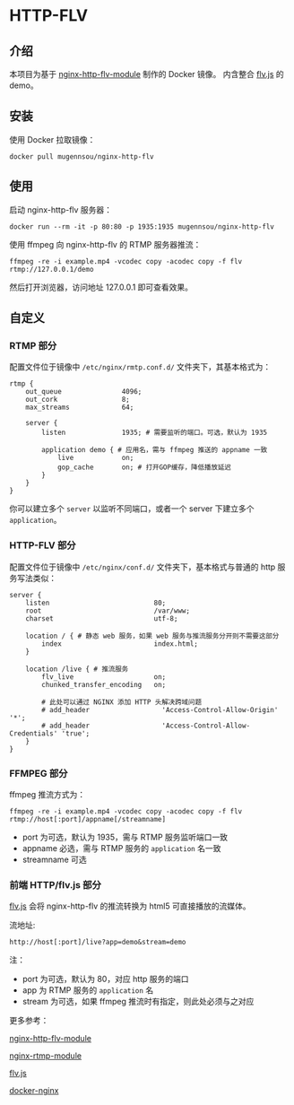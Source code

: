 # HTTP-FLV

## 介绍

本项目为基于 [nginx-http-flv-module](https://github.com/winshining/nginx-http-flv-module) 制作的 Docker 镜像。
内含整合 [flv.js](https://github.com/bilibili/flv.js) 的 demo。

## 安装

使用 Docker 拉取镜像：

```shell
docker pull mugennsou/nginx-http-flv
```

## 使用

启动 nginx-http-flv 服务器：

```shell
docker run --rm -it -p 80:80 -p 1935:1935 mugennsou/nginx-http-flv
```

使用 ffmpeg 向 nginx-http-flv 的 RTMP 服务器推流：

```shell
ffmpeg -re -i example.mp4 -vcodec copy -acodec copy -f flv rtmp://127.0.0.1/demo
```

然后打开浏览器，访问地址 127.0.0.1 即可查看效果。

## 自定义

### RTMP 部分

配置文件位于镜像中 `/etc/nginx/rmtp.conf.d/` 文件夹下，其基本格式为：

```nginx
rtmp {
    out_queue               4096;
    out_cork                8;
    max_streams             64;

    server {
        listen              1935; # 需要监听的端口。可选，默认为 1935

        application demo { # 应用名，需与 ffmpeg 推送的 appname 一致
            live            on;
            gop_cache       on; # 打开GOP缓存，降低播放延迟
        }
    }
}

```

你可以建立多个 `server` 以监听不同端口，或者一个 server 下建立多个 `application`。

### HTTP-FLV 部分

配置文件位于镜像中 `/etc/nginx/conf.d/` 文件夹下，基本格式与普通的 http 服务写法类似：

```nginx
server {
    listen                          80;
    root                            /var/www;
    charset                         utf-8;

    location / { # 静态 web 服务，如果 web 服务与推流服务分开则不需要这部分
        index                       index.html;
    }

    location /live { # 推流服务
        flv_live                    on;
        chunked_transfer_encoding   on;

        # 此处可以通过 NGINX 添加 HTTP 头解决跨域问题
        # add_header                  'Access-Control-Allow-Origin' '*';
        # add_header                  'Access-Control-Allow-Credentials' 'true';
    }
}
```

### FFMPEG 部分

ffmpeg 推流方式为：

```shell
ffmpeg -re -i example.mp4 -vcodec copy -acodec copy -f flv rtmp://host[:port]/appname[/streamname]
```

- port 为可选，默认为 1935，需与 RTMP 服务监听端口一致
- appname 必选，需与 RTMP 服务的 `application` 名一致
- streamname 可选

### 前端 HTTP/flv.js 部分

[flv.js](https://github.com/bilibili/flv.js) 会将 nginx-http-flv 的推流转换为 html5 可直接播放的流媒体。

流地址:

```
http://host[:port]/live?app=demo&stream=demo
```

注：
- port 为可选，默认为 80，对应 http 服务的端口
- app 为 RTMP 服务的 `application` 名
- stream 为可选，如果 ffmpeg 推流时有指定，则此处必须与之对应

更多参考：

[nginx-http-flv-module](https://github.com/winshining/nginx-http-flv-module)

[nginx-rtmp-module](https://github.com/arut/nginx-rtmp-module)

[flv.js](https://github.com/bilibili/flv.js)

[docker-nginx](https://github.com/nginxinc/docker-nginx)
